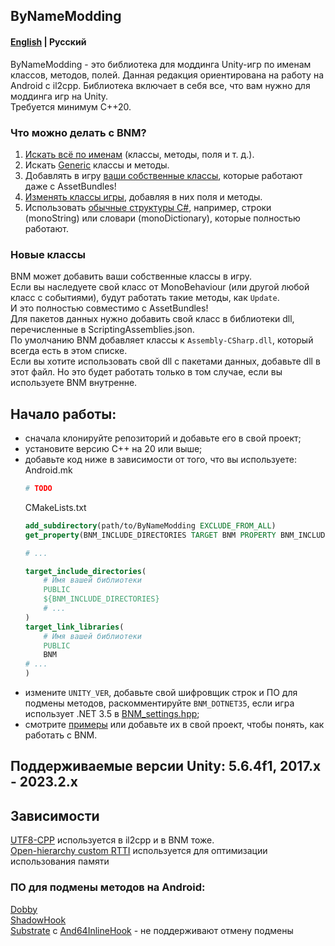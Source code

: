 ## ByNameModding
#### [English](https://github.com/ByNameModding/BNM-Android/tree/master) | Русский
ByNameModding - это библиотека для моддинга Unity-игр по именам классов, методов, полей. Данная редакция ориентирована на работу на Android с il2cpp. Библиотека включает в себя все, что вам нужно для моддинга игр на Unity.<br>
Требуется минимум C++20.

### Что можно делать с BNM?
1. [Искать всё по именам](examples/01_Basics.cpp) (классы, методы, поля и т. д.).
2. Искать [Generic](examples/03_Generic.cpp) классы и методы.
3. Добавлять в игру [ваши собственные классы](examples/05_ClassesManagement.cpp), которые работают даже с AssetBundles!
4. [Изменять классы игры](examples/05_ClassesManagement.cpp), добавляя в них поля и методы.
5. Использовать [обычные структуры С#](examples/02_OtherStructures.cpp), например, строки (monoString) или словари (monoDictionary), которые полностью работают.

### Новые классы
BNM может добавить ваши собственные классы в игру.<br>
Если вы наследуете свой класс от MonoBehaviour (или другой любой класс с событиями), будут работать такие методы, как `Update`.<br>
И это полностью совместимо с AssetBundles!<br>
Для пакетов данных нужно добавить свой класс в библиотеки dll, перечисленные в ScriptingAssemblies.json.<br>
По умолчанию BNM добавляет классы к `Assembly-CSharp.dll`, который всегда есть в этом списке.<br>
Если вы хотите использовать свой dll с пакетами данных, добавьте dll в этот файл. Но это будет работать только в том случае, если вы используете BNM внутренне.<br>

## Начало работы:
+ сначала клонируйте репозиторий и добавьте его в свой проект;
+ установите версию C++ на 20 или выше;
+ добавьте код ниже в зависимости от того, что вы используете:<br>
    Android.mk
    ```mk
    # TODO
    ```
    CMakeLists.txt
    ```cmake
    add_subdirectory(path/to/ByNameModding EXCLUDE_FROM_ALL)
	get_property(BNM_INCLUDE_DIRECTORIES TARGET BNM PROPERTY BNM_INCLUDE_DIRECTORIES)
	
	# ...
	
	target_include_directories(
        # Имя вашей библиотеки
        PUBLIC
        ${BNM_INCLUDE_DIRECTORIES}
		# ...
	)
	target_link_libraries(
        # Имя вашей библиотеки
        PUBLIC
        BNM
	# ...
	)
    ```
+ измените `UNITY_VER`, добавьте свой шифровщик строк и ПО для подмены методов, раскомментируйте `BNM_DOTNET35`, если игра использует .NET 3.5 в [BNM_settings.hpp](include/BNM/UserSettings/GlobalSettings.hpp);
+ смотрите [примеры](examples) или добавьте их в свой проект, чтобы понять, как работать с BNM.

## Поддерживаемые версии Unity: 5.6.4f1, 2017.x - 2023.2.x

## Зависимости
[UTF8-CPP](https://github.com/nemtrif/utfcpp) используется в il2cpp и в BNM тоже.<br>
[Open-hierarchy custom RTTI](https://github.com/royvandam/rtti/tree/cf0dee6fb3999573f45b0726a8d5739022e3dacf) используется для оптимизации использования памяти
### ПО для подмены методов на Android:
[Dobby](https://github.com/jmpews/Dobby)<br>
[ShadowHook](https://github.com/bytedance/android-inline-hook)<br>
[Substrate](https://github.com/jbro129/Unity-Substrate-Hook-Android/tree/master/C%2B%2B/Substrate) с [And64InlineHook](https://github.com/Rprop/And64InlineHook) - не поддерживают отмену подмены